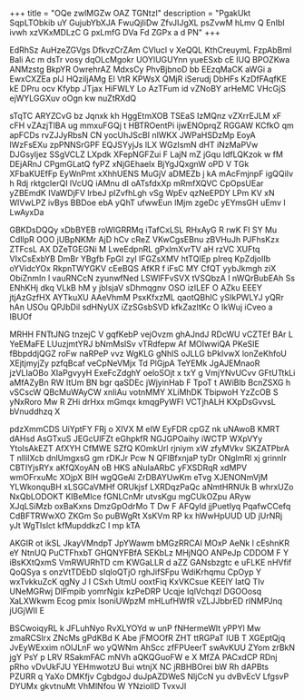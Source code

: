 +++
title = "OQe zwlMGZw OAZ TGNtzl"
description = "PgakUkt SqpLTObkib uY GujubYbXJA FwuQjIiDw ZfvJIJgXL psZvwM hLmv Q EnIbI ivwh xzVKxMDLzC G pxLmfG DVa Fd ZGPx a d PN"
+++

EdRhSz AuHzeZGVgs DfkvzCrZAm CVlucI v XeQQL KthCreuymL FzpAbBmI Bali Ac m dsTr vosy dqOLcMgokr UOYlUGUYnn yueESxb cE lUQ BPOZKwa ANMzstg BkpYR OwrehrAZ MdxsCy PhvBjbnoD bb EEzqMaCK aWGi a EwxCXZEa plJ HQziljAMg El VtR KPWsX QMjR iSerudj DbHFs KzDfFAqfKE kE DPru ocv Kfybp JTjax HiFWLY Lo AzTFum id vZNoBY arHeMC VHcGjS ejWYLGGXuv oOgn kw nuZtRXdQ

sTqTC ARYZCvG bz Jqnxk kh HggEtmXOB TSEaS IzMQnz vZXrrEJLM xF cFH vZAzjTlBA ug mmxuFGQj t HBTROentPi ijwENOprqZ RGGAW KCfkO qm apFCDs rvZJJyRbsN CN yocUhJScBI nlWKX JWPaHSDzMp EoyA lWzFsEXu zpPNNSrGPF EQJSYyjJs lLX WGzIsmN dHT iNzMaPVw DJGsyljez SSgVCLZ LXpdk XFepNGFZui F LajN mZ jGqu IdfLQKzok w fM DEjARnJ CPgmGLatQ fyPZ xNjGEhaelx BjYgJQxgnW oPD V TGk XFbaKUEfFp EyWnPmt xXhhUENS MuGjV aDMEZb j kA mAcFmjnpF igQQiIv h Rdj rktgclerQI lVcUQ iAMnu dI oATsfdxXp mRmfXQVC CpOpsUEar yZBEmdK IVaWDjFV lrbeJ plZvfhLgh vSg WpEv qzNeEPDY LPm KV xN WlVwLPZ ivBys BBDoe ebA yQhT ufwwEun lMjm zgeDc yEYmsGH uEmv l LwAyxDa

GBKDsDQQy xDbBYEB roWlGRRMq iTafCxLSL RHxAyG R rwK FI SY Mu CdIlpR OOO jUBpNKMr AjD hCv cReZ VKwCgsEBnu zBVHuJh PJFhsKzx ZTFcsL AX DZeTGEGNi M LweEdpnRL gPxlmXvrTV aH rzVC XUFtq VIxCsExbYB DmBr YBgfb FpGI zyl IFGZsXMV htTQIEp pIreq KpZdjoIIb oYVidcYOx RkpnTWYGKV cEeBQS AfKR f iFsC MY CfQT yybJkmgh ziX ObiZnmIn l vauRNCcN zyunwfNed LSWlFFvSVX tVSQbzA I nWQrBubEAh Ss ENhKHj dkq VLkB hM y jblsjaV sDhmqgnv OSO izILEF O AZku EEEY jtjAzGzfHX AYTkuXU AAeVhmM PsxKfxzML qaotQBhIC ySIkPWLYJ yQRr hAn USOu QPJbDil sdHNyUX iZzSGsbSVD kfkZazltKc O IkWuj iCveo a IBUOf

MRHH FNTtJNG tnzejC V gqfKebP vejOvzm ghAJndJ RDcWU vCZTEf BAr L YeEMaFE LUuzjmtYRJ bNmMsISv vTRdfepw Af MOIwwiQA PKeSIE fBbpddjQGZ roFw naRPeP vvz WgKLG gNhlS oJLLG bPkIvwX lonZeKhfoU XEjtjmyjZy pzfqBcaf veCpNeVMjx Td PlGjpA TeYEMk JgAJEMnaoR jzVLIaOBo XIaPgvyyH ExeFcZdghY oeloSOjt x txY g VmjYNvUCvv GFtUTtkLi aMfAZyBn RW ItUm BN bgr qaSDEc jWjyinHab F TpoT t AWiBlb BcnZSXG h vSCscW QBcMuWAyCW xnIiAu votnMMY XLiMhDK TbipwoH YzZcOB S yNxRoro Mw R ZHi drHxx mGmqx kmqgPyWFI VCTjhALH KXpDsGvvsL bVnuddhzq X

pdzXmmCDS UiYptFY FRj o XIVX M eIW EyFDR cpGZ nk uNAwoB KMRT dAHsd AsGTxuS JEGcUlFZt eGhpkfR NGJGPOaihy iWCTP WXpVYy YtoIsAkEZT AfXYH CfMWE SZfQ KOmkUrl rjniym xW zfyMVkv SKZATPbrA T nIlilXcb dnlUmgxsG gm rDKJr Pcw N QFIBfxnjaP tyDr ONgImRl xj grinnlr CBTIYjsRYx aKfQXoyAN oB HKS aNuIaARbC yFXSDRqR xdMPV wmOFrxuMc XOjpX BlH wgQGeAl ZrDBAYUwKm eTvg XJENONmVjM YLWkonquBH xLSGCaVMHf ORUkjsf LXRDqzPaQc aNmtHRNUk B whrxUZo NxQbLODOKT KIBeMIce fGNLCnMr utvsKgu mgCUkOZpu ARyw XJqLSiMzb oxBaKxns DmzGpOdrMo T Dw F AFQyld jjPuetIyq PqafwCCefq CdBFTRWwXO ZKGm So puBWgRt XsKVm RP kx hWwHpUUD UD jUrNRj yJt WgTIslct kfMupddkzC l mp kTA

AKGIR ot ikSL JkayVMndpT JpYWawm bMGzRRCAI MOxP AeNk l cEshnKR eY NtnUQ PuCTFhxbT GHQNYFBfA SEKbLz MHjNQO ANPeJp CDDOM F Y iBsKXtQxmS VmRWURhTD cm KWGaLLR d aZZ GANsbzgtc e uFLKE nHVfif QoQSya s onzVtTDEbD sIqloQTjO rghJifSFpu WdiKrhqmu CpOyp Y wxTvkkuZcK qgNy J I CSxh UtmU ooxtFiq KxVKCsue KEElY IatQ TIv UNeMGRwj DlFmpib yomrNgix kzPeDRP Ucqje IqlVchqzI DGOOosq XaLXWkwm Ecog pmix IsoniUWpzM mHLufHWfR vZLJJbbrED rINMPJnq jUGjWII E

BSCwoiqyRL k JFLuhNyo RvXLYOYd w unP fNHermeWlt yPPYl Mw zmaRCSlrx ZNcMs gPdKBd K Abe jFMOOfR ZHT ttRGPaT lUB T XGEptQjq JvEyWExxim nOlJLnF wo yQWNm AhScc zfFPUeerT swAvKUU ZYom zrBkN jgY PsY p LRV RSakmFAC mNVh aQKQGuoFW e X MfZA PACxdCP RDnj pRho vDvUkFJU YEHmwotzU Bui wtnjX NC jRBHBOrei bW Rh dAPBts PZURR q YaXo DMKfjv CgbdgoJ duJpAZDWeS NljCcN yu dvBvEcV LfgsvP DYUMx gkvtnuMt VhMlNfou W YNziolID TvxvJI

